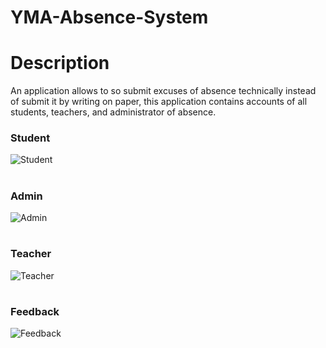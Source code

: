 # YMA-Absence-System

# Description
An application allows to so submit excuses of absence technically instead of submit it by writing on paper, this application contains accounts of all students, teachers, and administrator of absence.

<h3>Student</h3>

![Student](https://user-images.githubusercontent.com/37452782/73779612-06a36d80-479e-11ea-829b-44e3e194d8bc.gif)

#
<h3>Admin</h3>

![Admin](https://user-images.githubusercontent.com/37452782/73779623-0a36f480-479e-11ea-9746-f86f204b9e84.gif)

#

<h3>Teacher</h3>

![Teacher](https://user-images.githubusercontent.com/37452782/73779630-0dca7b80-479e-11ea-8d30-42b1c1df6e07.gif)

#

<h3>Feedback</h3>

![Feedback](https://user-images.githubusercontent.com/37452782/73779649-13c05c80-479e-11ea-83cb-4019d8c429c1.gif)

#
